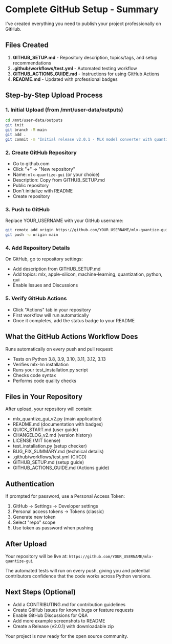 # Complete GitHub Setup - Summary

I've created everything you need to publish your project professionally on GitHub.

## Files Created

1. **GITHUB_SETUP.md** - Repository description, topics/tags, and setup recommendations
2. **.github/workflows/test.yml** - Automated testing workflow
3. **GITHUB_ACTIONS_GUIDE.md** - Instructions for using GitHub Actions
4. **README.md** - Updated with professional badges

## Step-by-Step Upload Process

### 1. Initial Upload (from /mnt/user-data/outputs)

```bash
cd /mnt/user-data/outputs
git init
git branch -M main
git add .
git commit -m "Initial release v2.0.1 - MLX model converter with quantization"
```

### 2. Create GitHub Repository

- Go to github.com
- Click "+" → "New repository"
- Name: `mlx-quantize-gui` (or your choice)
- Description: Copy from GITHUB_SETUP.md
- Public repository
- Don't initialize with README
- Create repository

### 3. Push to GitHub

Replace YOUR_USERNAME with your GitHub username:

```bash
git remote add origin https://github.com/YOUR_USERNAME/mlx-quantize-gui.git
git push -u origin main
```

### 4. Add Repository Details

On GitHub, go to repository settings:
- Add description from GITHUB_SETUP.md
- Add topics: mlx, apple-silicon, machine-learning, quantization, python, gui
- Enable Issues and Discussions

### 5. Verify GitHub Actions

- Click "Actions" tab in your repository
- First workflow will run automatically
- Once it completes, add the status badge to your README

## What the GitHub Actions Workflow Does

Runs automatically on every push and pull request:
- Tests on Python 3.8, 3.9, 3.10, 3.11, 3.12, 3.13
- Verifies mlx-lm installation
- Runs your test_installation.py script
- Checks code syntax
- Performs code quality checks

## Files in Your Repository

After upload, your repository will contain:
- mlx_quantize_gui_v2.py (main application)
- README.md (documentation with badges)
- QUICK_START.md (user guide)
- CHANGELOG_v2.md (version history)
- LICENSE (MIT license)
- test_installation.py (setup checker)
- BUG_FIX_SUMMARY.md (technical details)
- .github/workflows/test.yml (CI/CD)
- GITHUB_SETUP.md (setup guide)
- GITHUB_ACTIONS_GUIDE.md (Actions guide)

## Authentication

If prompted for password, use a Personal Access Token:
1. GitHub → Settings → Developer settings
2. Personal access tokens → Tokens (classic)
3. Generate new token
4. Select "repo" scope
5. Use token as password when pushing

## After Upload

Your repository will be live at:
`https://github.com/YOUR_USERNAME/mlx-quantize-gui`

The automated tests will run on every push, giving you and potential contributors confidence that the code works across Python versions.

## Next Steps (Optional)

- Add a CONTRIBUTING.md for contribution guidelines
- Create GitHub Issues for known bugs or feature requests
- Enable GitHub Discussions for Q&A
- Add more example screenshots to README
- Create a Release (v2.0.1) with downloadable zip

Your project is now ready for the open source community.
